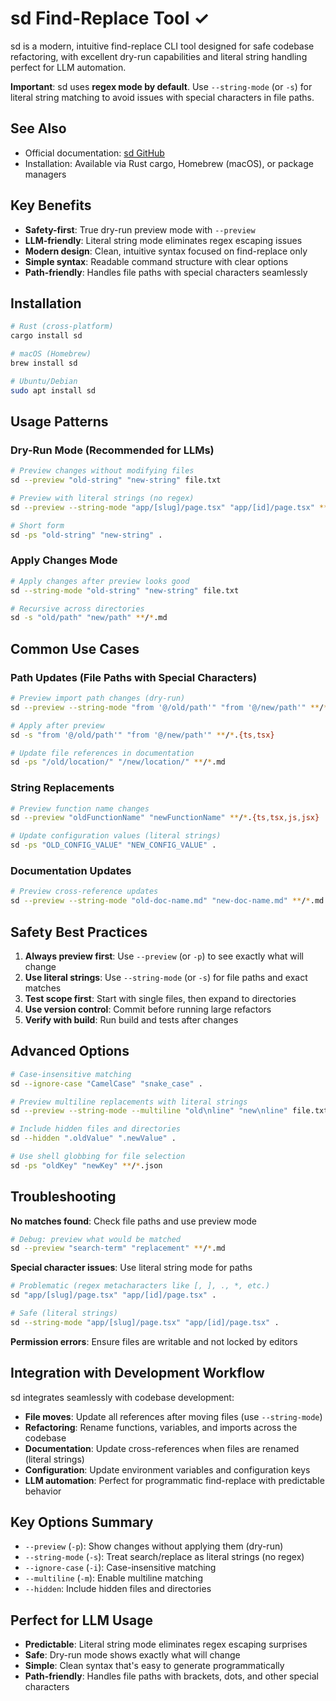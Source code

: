 # sd Find-Replace Tool ✓

sd is a modern, intuitive find-replace CLI tool designed for safe codebase refactoring, with excellent dry-run capabilities and literal string handling perfect for LLM automation.

**Important**: sd uses **regex mode by default**. Use `--string-mode` (or `-s`) for literal string matching to avoid issues with special characters in file paths.

## See Also

- Official documentation: [sd GitHub](https://github.com/chmln/sd)
- Installation: Available via Rust cargo, Homebrew (macOS), or package managers

## Key Benefits

- **Safety-first**: True dry-run preview mode with `--preview`
- **LLM-friendly**: Literal string mode eliminates regex escaping issues
- **Modern design**: Clean, intuitive syntax focused on find-replace only
- **Simple syntax**: Readable command structure with clear options
- **Path-friendly**: Handles file paths with special characters seamlessly

## Installation

```bash
# Rust (cross-platform)
cargo install sd

# macOS (Homebrew)
brew install sd

# Ubuntu/Debian
sudo apt install sd
```

## Usage Patterns

### Dry-Run Mode (Recommended for LLMs)

```bash
# Preview changes without modifying files
sd --preview "old-string" "new-string" file.txt

# Preview with literal strings (no regex)
sd --preview --string-mode "app/[slug]/page.tsx" "app/[id]/page.tsx" **/*.tsx

# Short form
sd -ps "old-string" "new-string" .
```

### Apply Changes Mode

```bash
# Apply changes after preview looks good
sd --string-mode "old-string" "new-string" file.txt

# Recursive across directories
sd -s "old/path" "new/path" **/*.md
```

## Common Use Cases

### Path Updates (File Paths with Special Characters)
```bash
# Preview import path changes (dry-run)
sd --preview --string-mode "from '@/old/path'" "from '@/new/path'" **/*.{ts,tsx}

# Apply after preview
sd -s "from '@/old/path'" "from '@/new/path'" **/*.{ts,tsx}

# Update file references in documentation
sd -ps "/old/location/" "/new/location/" **/*.md
```

### String Replacements
```bash
# Preview function name changes
sd --preview "oldFunctionName" "newFunctionName" **/*.{ts,tsx,js,jsx}

# Update configuration values (literal strings)
sd -ps "OLD_CONFIG_VALUE" "NEW_CONFIG_VALUE" .
```

### Documentation Updates
```bash
# Preview cross-reference updates
sd --preview --string-mode "old-doc-name.md" "new-doc-name.md" **/*.md
```

## Safety Best Practices

1. **Always preview first**: Use `--preview` (or `-p`) to see exactly what will change
2. **Use literal strings**: Use `--string-mode` (or `-s`) for file paths and exact matches
3. **Test scope first**: Start with single files, then expand to directories
4. **Use version control**: Commit before running large refactors
5. **Verify with build**: Run build and tests after changes

## Advanced Options

```bash
# Case-insensitive matching
sd --ignore-case "CamelCase" "snake_case" .

# Preview multiline replacements with literal strings
sd --preview --string-mode --multiline "old\nline" "new\nline" file.txt

# Include hidden files and directories
sd --hidden ".oldValue" ".newValue" .

# Use shell globbing for file selection
sd -ps "oldKey" "newKey" **/*.json
```

## Troubleshooting

**No matches found**: Check file paths and use preview mode
```bash
# Debug: preview what would be matched
sd --preview "search-term" "replacement" **/*.md
```

**Special character issues**: Use literal string mode for paths
```bash
# Problematic (regex metacharacters like [, ], ., *, etc.)
sd "app/[slug]/page.tsx" "app/[id]/page.tsx" .

# Safe (literal strings)
sd --string-mode "app/[slug]/page.tsx" "app/[id]/page.tsx" .
```

**Permission errors**: Ensure files are writable and not locked by editors

## Integration with Development Workflow

sd integrates seamlessly with codebase development:

- **File moves**: Update all references after moving files (use `--string-mode`)
- **Refactoring**: Rename functions, variables, and imports across the codebase
- **Documentation**: Update cross-references when files are renamed (literal strings)
- **Configuration**: Update environment variables and configuration keys
- **LLM automation**: Perfect for programmatic find-replace with predictable behavior

## Key Options Summary

- `--preview` (`-p`): Show changes without applying them (dry-run)
- `--string-mode` (`-s`): Treat search/replace as literal strings (no regex)
- `--ignore-case` (`-i`): Case-insensitive matching
- `--multiline` (`-m`): Enable multiline matching
- `--hidden`: Include hidden files and directories

## Perfect for LLM Usage

- **Predictable**: Literal string mode eliminates regex escaping surprises
- **Safe**: Dry-run mode shows exactly what will change
- **Simple**: Clean syntax that's easy to generate programmatically
- **Path-friendly**: Handles file paths with brackets, dots, and other special characters